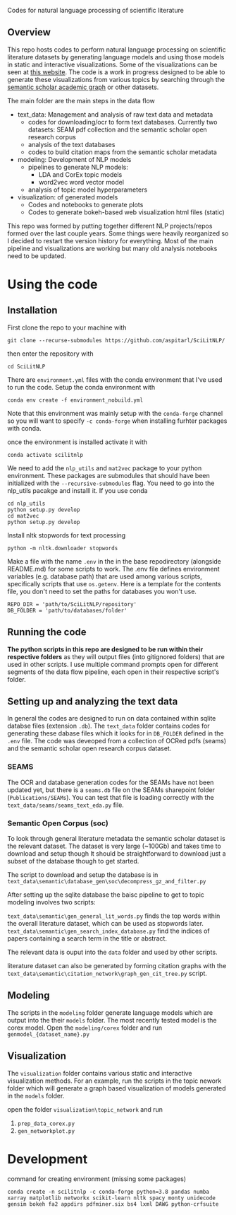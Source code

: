 Codes for natural language processing of scientific literature

## Overview

This repo hosts codes to perform natural language processing on scientific literature datasets by generating language models and using those models in static and interactive visualizations. Some of the visualizations can be seen at [this website](https://mhdlab.github.io/projects/). The code is a work in progress designed to be able to generate these visualizations from various topics by searching through the [semantic scholar academic graph](https://api.semanticscholar.org/corpus) or other datasets. 

The main folder are the main steps in the data flow

 - text_data: Management and analysis of raw text data and metadata
    * codes for downloading/ocr to form text databases. Currently two datasets: SEAM pdf collection and the semantic scholar open research corpus
    * analysis of the text databases
    * codes to build citation maps from the semantic scholar metadata
- modeling: Development of NLP models
    * pipelines to generate NLP models: 
        * LDA and CorEx topic models
        * word2vec word vector model
    * analysis of topic model hyperparameters 
- visualization: of generated models 
    * Codes and notebooks to generate plots
    * Codes to generate bokeh-based web visualization html files (static)

This repo was formed by putting together different NLP projects/repos formed over the last couple years. Some things were heavily reorganized so I decided to restart the version history for everything. Most of the main pipeline and visualizations are working but many old analysis notebooks need to be updated. 

# Using the code

## Installation

First clone the repo to your machine with 

`git clone --recurse-submodules https://github.com/aspitarl/SciLitNLP/`

then enter the repository with 

`cd SciLitNLP`

There are `environment.yml` files with the conda environment that I've used to run the code. Setup the conda environment with

`conda env create -f environment_nobuild.yml`

Note that this environment was mainly setup with the `conda-forge` channel so you will want to specify `-c conda-forge` when installing furhter packages with conda. 

once the environment is installed activate it with 

`conda activate scilitnlp`

We need to add the `nlp_utils` and `mat2vec` package to your python environment. These packages are submodules that should have been initialized with the `--recursive-submodules` flag. You need to go into the nlp_utils pacakge and installl it. If you use conda 

```
cd nlp_utils
python setup.py develop
cd mat2vec
python setup.py develop
```

Install nltk stopwords for text processing

`python -m nltk.downloader stopwords`

Make a file with the name `.env` in the in the base repodirectory (alongside README.md) for some scripts to work. The .env file defines environment variables (e.g. database path) that are used among various scripts, specifically scripts that use `os.getenv`. Here is a template for the contents file, you don't need to set the paths for databases you won't use. 

```
REPO_DIR = 'path/to/SciLitNLP/repository'
DB_FOLDER = 'path/to/databases/folder'
```



## Running the code

**The python scripts in this repo are designed to be run within their respective folders** as they will output files (into gitignored folders) that are used in other scripts.  I use multiple command prompts open for different segments of the data flow pipeline, each open in their respective script's folder.

## Setting up and analyzing the text data 
In general the codes are designed to run on data contained within sqlite databse files (extension `.db`). The `text_data` folder contains codes for generating these dabase files which it looks for in `DB_FOLDER` defined in the `.env` file. The code was deveoped from a collection of OCRed pdfs (seams) and the semantic scholar open research corpus dataset. 

### SEAMS

The OCR and database generation codes for the SEAMs have not been updated yet, but there is a `seams.db` file on the SEAMs sharepoint folder (`Publications/SEAMs`). You can test that file is loading correctly with the  `text_data/seams/seams_text_eda.py` file. 

### Semantic Open Corpus (soc)

To look through general literature metadata the semantic scholar dataset is the relevant dataset. The dataset is very large (~100Gb) and takes time to download and setup though It should be straightforward to download just a subset of the database though to get started. 

The script to download and setup the database is in `text_data\semantic\database_gen\soc\decompress_gz_and_filter.py`

After setting up the sqlite database the baisc pipeline to get to topic modeling involves two scripts:

`text_data\semantic\gen_general_lit_words.py` finds the top words within the overall literature dataset, which can be used as stopwords later. 
`text_data\semantic\gen_search_index_database.py` find the indices of papers containing a search term in the title or abstract. 

The relevant data is ouput into the `data` folder and used by other scripts. 

literature dataset can also be generated by forming citation graphs with the `text_data\semantic\citation_network\graph_gen_cit_tree.py` script.

## Modeling

The scripts in the `modeling` folder generate language models which are output into the their `models` folder. The most recently tested model is the corex model. Open the `modeling/corex` folder and run `genmodel_{dataset_name}.py`

## Visualization

The `visualization` folder contains various static and interactive visualization methods. For an example, run the scripts in the topic nework folder which will generate a graph based visualization of models generated in the `models` folder. 

open the folder `visualization\topic_network` and run  
1.  `prep_data_corex.py`
2. `gen_networkplot.py` 

# Development

command for creating environment (missing some packages)

`conda create -n scilitnlp -c conda-forge python=3.8 pandas numba xarray matplotlib networkx scikit-learn nltk spacy monty unidecode gensim bokeh fa2 appdirs pdfminer.six bs4 lxml DAWG python-crfsuite`
